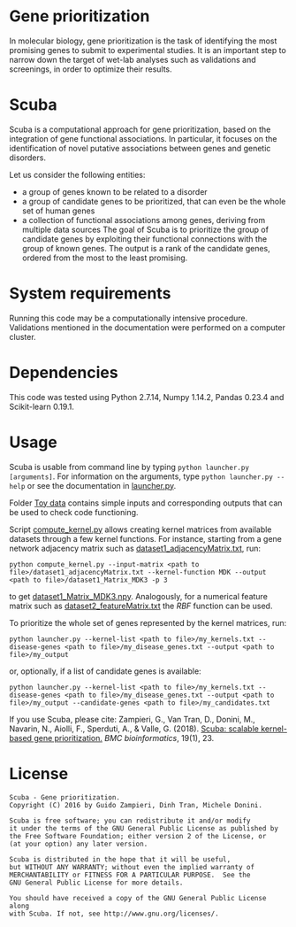 
# Gene prioritization

In molecular biology, gene prioritization is the task of identifying the most promising genes to submit to experimental studies.
It is an important step to narrow down the target of wet-lab analyses such as validations and screenings, in order to optimize their results.


# Scuba

Scuba is a computational approach for gene prioritization, based on the integration of gene functional associations.
In particular, it focuses on the identification of novel putative associations between genes and genetic disorders.

Let us consider the following entities:
* a group of genes known to be related to a disorder
* a group of candidate genes to be prioritized, that can even be the whole set of human genes
* a collection of functional associations among genes, deriving from multiple data sources
The goal of Scuba is to prioritize the group of candidate genes by exploiting their functional connections with the group of known genes.
The output is a rank of the candidate genes, ordered from the most to the least promising.


# System requirements

Running this code may be a computationally intensive procedure. Validations mentioned in the documentation were performed on a computer cluster.


# Dependencies

This code was tested using Python 2.7.14, Numpy 1.14.2, Pandas 0.23.4 and Scikit-learn 0.19.1. 


# Usage

Scuba is usable from command line by typing `python launcher.py [arguments]`. For information on the arguments, type `python launcher.py --help` or see the documentation in [launcher.py](launcher.py).

Folder [Toy data](Toy%20data/) contains simple inputs and corresponding outputs that can be used to check code functioning.

Script [compute_kernel.py](compute_kernel.py) allows creating kernel matrices from available datasets through a few kernel functions.
For instance, starting from a gene network adjacency matrix such as [dataset1_adjacencyMatrix.txt](Toy%20data/dataset1_adjacencyMatrix.txt), run:

```python compute_kernel.py --input-matrix <path to file>/dataset1_adjacencyMatrix.txt --kernel-function MDK --output <path to file>/dataset1_Matrix_MDK3 -p 3```

to get [dataset1_Matrix_MDK3.npy](Toy%20data/dataset1_Matrix_MDK3.npy). Analogously, for a numerical feature matrix such as [dataset2_featureMatrix.txt](Toy%20data/dataset2_featureMatrix.txt) the *RBF* function can be used.

To prioritize the whole set of genes represented by the kernel matrices, run:

```python launcher.py --kernel-list <path to file>/my_kernels.txt --disease-genes <path to file>/my_disease_genes.txt --output <path to file>/my_output```

or, optionally, if a list of candidate genes is available:

```python launcher.py --kernel-list <path to file>/my_kernels.txt --disease-genes <path to file>/my_disease_genes.txt --output <path to file>/my_output --candidate-genes <path to file>/my_candidates.txt```

If you use Scuba, please cite:
Zampieri, G., Van Tran, D., Donini, M., Navarin, N., Aiolli, F., Sperduti, A., & Valle, G. (2018). [Scuba: scalable kernel-based gene prioritization.](https://bmcbioinformatics.biomedcentral.com/articles/10.1186/s12859-018-2025-5) *BMC bioinformatics*, 19(1), 23.


# License

    Scuba - Gene prioritization.
    Copyright (C) 2016 by Guido Zampieri, Dinh Tran, Michele Donini.

    Scuba is free software; you can redistribute it and/or modify
    it under the terms of the GNU General Public License as published by
    the Free Software Foundation; either version 2 of the License, or
    (at your option) any later version.

    Scuba is distributed in the hope that it will be useful,
    but WITHOUT ANY WARRANTY; without even the implied warranty of
    MERCHANTABILITY or FITNESS FOR A PARTICULAR PURPOSE.  See the
    GNU General Public License for more details.

    You should have received a copy of the GNU General Public License along
    with Scuba. If not, see http://www.gnu.org/licenses/.

